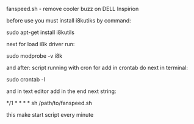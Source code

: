 fanspeed.sh - remove cooler buzz on DELL Inspirion

before use you must install i8kutiks by command:

sudo apt-get install i8kutils

next for load i8k driver run:

sudo modprobe -v i8k

and after:
script running with cron
for add in crontab do next in terminal:

sudo crontab -l

and in text editor add in the end next string:

*/1 * * * * sh /path/to/fanspeed.sh

this make start script every minute
